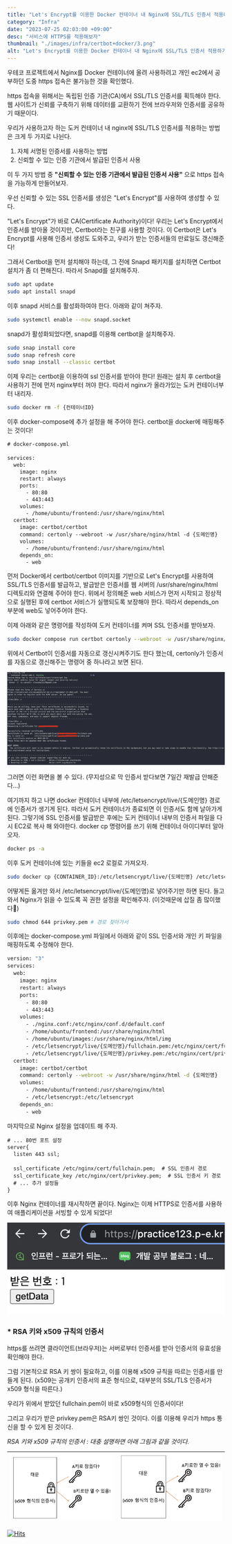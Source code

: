 ```yaml
---
title: "Let's Encrypt를 이용한 Docker 컨테이너 내 Nginx에 SSL/TLS 인증서 적용하기"
category: "Infra"
date: "2023-07-25 02:03:00 +09:00"
desc: "서비스에 HTTPS를 적용해보자"
thumbnail: "./images/infra/certbot+docker/3.png"
alt: "Let's Encrypt를 이용한 Docker 컨테이너 내 Nginx에 SSL/TLS 인증서 적용하기"
---
```


우테코 프로젝트에서 Nginx를 Docker 컨테이너에 올려 사용하려고 개인 ec2에서 공부하던 도중 https 접속은 불가능한 것을 확인했다.

https 접속을 위해서는 독립된 인증 기관(CA)에서 SSL/TLS 인증서를 획득해야 한다. 웹 사이트가 신뢰를 구축하기 위해 데이터를 교환하기 전에 브라우저와 인증서를 공유하기 때문이다.

우리가 사용하고자 하는 도커 컨테이너 내 nginx에 SSL/TLS 인증서를 적용하는 방법은 크게 두 가지로 나뉜다.

1. 자체 서명된 인증서를 사용하는 방법
2. 신뢰할 수 있는 인증 기관에서 발급된 인증서 사용

이 두 가지 방법 중 **"신뢰할 수 있는 인증 기관에서 발급된 인증서 사용"** 으로 https 접속을 가능하게 만들어보자.

우선 신뢰할 수 있는 SSL 인증서를 생성은 "Let's Encrypt"를 사용하여 생성할 수 있다.

"Let's Encrypt"가 바로 CA(Certificate Authority)이다!
우리는 Let's Encrypt에서 인증서를 받아올 것이지만, Certbot라는 친구를 사용할 것이다.
이 Certbot은 Let's Encrypt를 사용해 인증서 생성도 도와주고, 우리가 받는 인증서들의 만료일도 갱신해준다!

그래서 Certbot을 먼저 설치해야 하는데, 그 전에 Snapd 패키지를 설치하면 Certbot 설치가 좀 더 편해진다.
따라서 Snapd를 설치해주자.

```bash
sudo apt update
sudo apt install snapd
```

이후 snapd 서비스를 활성화하여야 한다. 아래와 같이 쳐주자.

```bash
sudo systemctl enable --now snapd.socket
```

snapd가 활성화되었다면, snapd를 이용해 certbot을 설치해주자.

```bash
sudo snap install core
sudo snap refresh core
sudo snap install --classic certbot
```

이제 우리는 certbot을 이용하여 ssl 인증서를 받아야 한다!
원래는 설치 후 certbot을 사용하기 전에 먼저 nginx부터 꺼야 한다.
따라서 nginx가 올라가있는 도커 컨테이너부터 내리자.

```bash
sudo docker rm -f {컨테이너ID}
```

이후 docker-compose에 추가 설정을 해 주어야 한다.
certbot을 docker에 매핑해주는 것이다!

```docker
# docker-compose.yml

services:
  web:
    image: nginx
    restart: always
    ports:
      - 80:80
      - 443:443
    volumes:
      - /home/ubuntu/frontend:/usr/share/nginx/html
  certbot:
    image: certbot/certbot
    command: certonly --webroot -w /usr/share/nginx/html -d {도메인명}
    volumes:
      - /home/ubuntu/frontend:/usr/share/nginx/html
    depends_on:
      - web
```

먼저 Docker에서 certbot/certbot 이미지를 기반으로 Let's Encrypt를 사용하여 SSL/TLS 인증서를 발급하고, 발급받은 인증서를 웹 서버의 /usr/share/nginx/html 디렉토리와 연결해 주어야 한다.
위에서 정의해준 web 서비스가 먼저 시작되고 정상적으로 실행된 후에 certbot 서비스가 실행되도록 보장해야 한다.
따라서 depends_on 부분에 web도 넣어주어야 한다.

이제 아래와 같은 명령어를 작성하여 도커 컨테이너를 켜며 SSL 인증서를 받아보자.

```bash
sudo docker compose run certbot certonly --webroot -w /usr/share/nginx/html -d {도메인명}
```

위에서 Certbot이 인증서를 자동으로 갱신시켜주기도 한다 했는데, certonly가 인증서를 자동으로 갱신해주는 명령어 중 하나라고 보면 된다.

<img src="./images/infra/certbot+docker/1.png" alt="1.png"/> 
<br/>

그러면 이런 화면을 볼 수 있다. (무지성으로 막 인증서 받다보면 7일간 재발급 안해준다...)

여기까지 하고 나면 docker 컨테이너 내부에 /etc/letsencrypt/live/{도메인명} 경로에 인증서가 생기게 된다.
따라서 도커 컨테이너가 종료되면 이 인증서도 함께 날아가게 된다.
그렇기에 SSL 인증서를 발급받은 후에는 도커 컨테이너 내부의 인증서 파일을 다시 EC2로 복사 해 와야한다.
docker cp 명령어를 쓰기 위해 컨테이너 아이디부터 알아오자.

```bash
docker ps -a
```

이후 도커 컨테이너에 있는 키들을 ec2 로컬로 가져오자.

```bash
sudo docker cp {CONTAINER_ID}:/etc/letsencrypt/live/{도메인명} /etc/letsencrypt/live
```

어떻게든 옮겨만 와서 /etc/letsencrypt/live/{도메인명}로 넣어주기만 하면 된다.
들고 와서 Nginx가 읽을 수 있도록 꼭 권한 설정을 확인해주자. (이것때문에 삽질 좀 많이했다🥲)

```bash
sudo chmod 644 privkey.pem # 경로 찾아가서
```

이후에는 docker-compose.yml 파일에서 아래와 같이 SSL 인증서와 개인 키 파일을 매핑하도록 수정해야 한다.

```bash
version: "3"
services:
  web:
    image: nginx
    restart: always
    ports:
      - 80:80
      - 443:443
    volumes:
      - ./nginx.conf:/etc/nginx/conf.d/default.conf
      - /home/ubuntu/frontend:/usr/share/nginx/html
      - /home/ubuntu/images:/usr/share/nginx/html/img
      - /etc/letsencrypt/live/{도메인명}/fullchain.pem:/etc/nginx/cert/fullchain.pem  # 이 부분 추가
      - /etc/letsencrypt/live/{도메인명}/privkey.pem:/etc/nginx/cert/privkey.pem  # 이 부분 추가
  certbot:
    image: certbot/certbot
    command: certonly --webroot -w /usr/share/nginx/html -d {도메인명}
    volumes:
      - /home/ubuntu/frontend:/usr/share/nginx/html
      - /etc/letsencrypt:/etc/letsencrypt
    depends_on:
      - web
```

마지막으로 Nginx 설정을 업데이트 해 주자.

```nginx
# ... 80번 포트 설정
server{
  listen 443 ssl;

  ssl_certificate /etc/nginx/cert/fullchain.pem;  # SSL 인증서 경로
  ssl_certificate_key /etc/nginx/cert/privkey.pem;  # SSL 인증서 키 경로
  # ... 추가 설정들
}
```

이후 Nginx 컨테이너를 재시작하면 끝이다.
Nginx는 이제 HTTPS로 인증서를 사용하여 애플리케이션을 서빙할 수 있게 되었다!

<img src="./images/infra/certbot+docker/2.png" alt="2.png"/> 
<br/>

### \* RSA 키와 x509 규칙의 인증서​

https를 쓰려면 클라이언트(브라우저)는 서버로부터 인증서를 받아 인증서의 유효성을 확인해야 한다.

그럼 기본적으로 RSA 키 쌍이 필요하고, 이를 이용해 x509 규칙을 따르는 인증서를 만들게 된다. (x509는 공개키 인증서의 표준 형식으로, 대부분의 SSL/TLS 인증서가 x509 형식을 따른다.)

우리가 위에서 받았던 fullchain.pem이 바로 x509형식의 인증서이다!

그리고 우리가 받은 privkey.pem은 RSA키 쌍인 것이다.
이를 이용해 우리가 https 통신을 할 수 있게 된 것이다.

<i>RSA 키와 x509 규칙의 인증서 : 대충 설명하면 아래 그림과 같을 것이다.</i>

| ![3](./images/infra/certbot+docker/3.png) | ![4](./images/infra/certbot+docker/4.png) |
| ----------------------------------------- | ----------------------------------------- |

[![Hits](https://hits.seeyoufarm.com/api/count/incr/badge.svg?url=https%3A%2F%2Fblog.woochan.info%2Fblog%2Fcertbot%2Bdocker%2F&count_bg=%2379C83D&title_bg=%23555555&icon=&icon_color=%23E7E7E7&title=hits&edge_flat=false)](https://hits.seeyoufarm.com)
